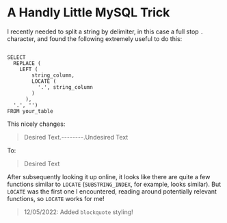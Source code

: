 <!--
page_title: Useful MySQL Query | Split by Delim
page_description: A handly little MySQL trick I have just found a use for.
page_status: published
page_date: 2022/05/12
-->

# A Handly Little MySQL Trick

I recently needed to split a string by delimiter,
in this case a full stop `.` character, and found
the following extremely useful to do this:

```

SELECT
  REPLACE (
    LEFT (
        string_column,
        LOCATE (
          '.', string_column
        )
      ),
  '.', '')
FROM your_table

```

This nicely changes:

> Desired Text.--------.Undesired Text

To:

> Desired Text

After subsequently looking it up online, it looks
like there are quite a few functions similar to
`LOCATE` (`SUBSTRING_INDEX`, for example, looks
similar). But `LOCATE` was the first one I
encountered, reading around potentially relevant
functions, so `LOCATE` works for me!

> 12/05/2022:
> Added `blockquote` styling!

